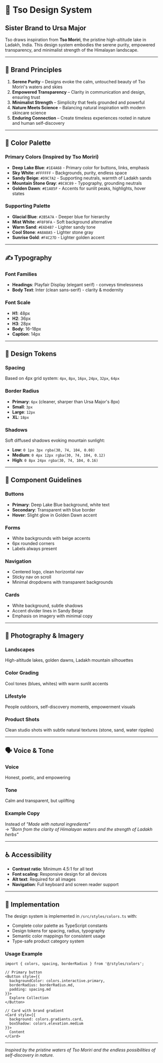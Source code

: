 # 🌊 Tso Design System

## Sister Brand to Ursa Major

Tso draws inspiration from **Tso Moriri**, the pristine high-altitude lake in Ladakh, India. This design system embodies the serene purity, empowered transparency, and minimalist strength of the Himalayan landscape.

---

## 🎨 Brand Principles

1. **Serene Purity** – Designs evoke the calm, untouched beauty of Tso Moriri's waters and skies
2. **Empowered Transparency** – Clarity in communication and design, ensuring trust
3. **Minimalist Strength** – Simplicity that feels grounded and powerful
4. **Nature Meets Science** – Balancing natural inspiration with modern skincare science
5. **Enduring Connection** – Create timeless experiences rooted in nature and human self-discovery

---

## 🌈 Color Palette

### Primary Colors (Inspired by Tso Moriri)

- **Deep Lake Blue**: `#1E4A68` - Primary color for buttons, links, emphasis
- **Sky White**: `#FFFFFF` - Backgrounds, purity, endless space
- **Sandy Beige**: `#D9C7A2` - Supporting neutrals, warmth of Ladakh sands
- **Mountain Stone Gray**: `#8C8C89` - Typography, grounding neutrals
- **Golden Dawn**: `#E1A85F` - Accents for sunlit peaks, highlights, hover states

### Supporting Palette

- **Glacial Blue**: `#2B5A7A` - Deeper blue for hierarchy
- **Mist White**: `#F8F9FA` - Soft background alternative
- **Warm Sand**: `#E6D4B7` - Lighter sandy tone
- **Cool Stone**: `#A8A8A5` - Lighter stone gray
- **Sunrise Gold**: `#F4C27D` - Lighter golden accent

---

## ✍️ Typography

### Font Families

- **Headings**: Playfair Display (elegant serif) - conveys timelessness
- **Body Text**: Inter (clean sans-serif) - clarity & modernity

### Font Scale

- **H1**: 48px
- **H2**: 36px
- **H3**: 28px
- **Body**: 16–18px
- **Caption**: 14px

---

## 🔧 Design Tokens

### Spacing

Based on 4px grid system: `4px`, `8px`, `16px`, `24px`, `32px`, `64px`

### Border Radius

- **Primary**: `6px` (cleaner, sharper than Ursa Major's 8px)
- **Small**: `3px`
- **Large**: `12px`
- **XL**: `18px`

### Shadows

Soft diffused shadows evoking mountain sunlight:

- **Low**: `0 1px 3px rgba(30, 74, 104, 0.08)`
- **Medium**: `0 4px 12px rgba(30, 74, 104, 0.12)`
- **High**: `0 8px 24px rgba(30, 74, 104, 0.16)`

---

## 🎯 Component Guidelines

### Buttons

- **Primary**: Deep Lake Blue background, white text
- **Secondary**: Transparent with blue border
- **Hover**: Slight glow in Golden Dawn accent

### Forms

- White backgrounds with beige accents
- 6px rounded corners
- Labels always present

### Navigation

- Centered logo, clean horizontal nav
- Sticky nav on scroll
- Minimal dropdowns with transparent backgrounds

### Cards

- White background, subtle shadows
- Accent divider lines in Sandy Beige
- Emphasis on imagery with minimal copy

---

## 📸 Photography & Imagery

### Landscapes

High-altitude lakes, golden dawns, Ladakh mountain silhouettes

### Color Grading

Cool tones (blues, whites) with warm sunlit accents

### Lifestyle

People outdoors, self-discovery moments, empowerment visuals

### Product Shots

Clean studio shots with subtle natural textures (stone, sand, water ripples)

---

## 🗣️ Voice & Tone

### Voice

Honest, poetic, and empowering

### Tone

Calm and transparent, but uplifting

### Example Copy

Instead of _"Made with natural ingredients"_  
→ _"Born from the clarity of Himalayan waters and the strength of Ladakh herbs"_

---

## ♿ Accessibility

- **Contrast ratio**: Minimum 4.5:1 for all text
- **Font scaling**: Responsive design for all devices
- **Alt text**: Required for all images
- **Navigation**: Full keyboard and screen reader support

---

## 🚀 Implementation

The design system is implemented in `/src/styles/colors.ts` with:

- Complete color palette as TypeScript constants
- Design tokens for spacing, radius, typography
- Semantic color mappings for consistent usage
- Type-safe product category system

### Usage Example

```tsx
import { colors, spacing, borderRadius } from '@/styles/colors';

// Primary button
<Button style={{
  backgroundColor: colors.interactive.primary,
  borderRadius: borderRadius.md,
  padding: spacing.md
}}>
  Explore Collection
</Button>

// Card with brand gradient
<Card style={{
  background: colors.gradients.card,
  boxShadow: colors.elevation.medium
}}>
  Content
</Card>
```

---

_Inspired by the pristine waters of Tso Moriri and the endless possibilities of self-discovery in nature._
